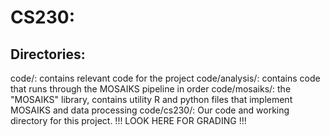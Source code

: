 # CS230:

## Directories:
code/: contains relevant code for the project
code/analysis/: contains code that runs through the MOSAIKS pipeline in order
code/mosaiks/: the "MOSAIKS" library, contains utility R and python files that implement MOSAIKS and data processing
code/cs230/: Our code and working directory for this project. !!! LOOK HERE FOR GRADING !!!
